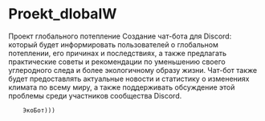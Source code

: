 # Proekt_dlobalW
Проект глобального потепление 
  Создание чат-бота для Discord:
        который будет информировать пользователей о глобальном потеплении, его причинах и последствиях, а также         предлагать практические советы и рекомендации по уменьшению своего углеродного следа и более                         экологичному образу жизни. Чат-бот также будет предоставлять актуальные новости и статистику о                 изменениях климата по всему миру, а также поддерживать обсуждение этой проблемы среди участников                         сообщества Discord.


        ЭкоБот)))
